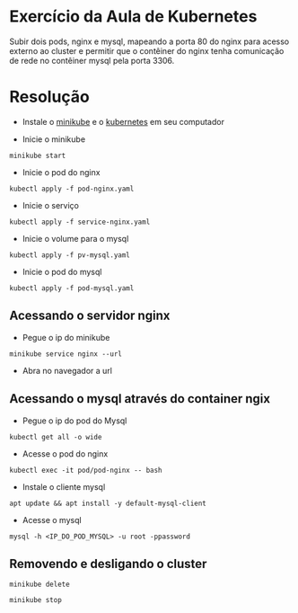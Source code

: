 # Exercício da Aula de Kubernetes

Subir dois pods, nginx e mysql, mapeando a porta 80 do nginx para acesso externo ao cluster e permitir que o contêiner do nginx tenha comunicação de rede no contêiner mysql pela porta 3306.


# Resolução

- Instale o [minikube](https://minikube.sigs.k8s.io/docs/start/) e o [kubernetes](https://kubernetes.io/pt-br/docs/setup/) em seu computador

- Inicie o minikube
```
minikube start
```

- Inicie o pod do nginx
```
kubectl apply -f pod-nginx.yaml
```

- Inicie o serviço
```
kubectl apply -f service-nginx.yaml
```

- Inicie o volume para o mysql
```
kubectl apply -f pv-mysql.yaml
```

- Inicie o pod do mysql
```
kubectl apply -f pod-mysql.yaml
```

## Acessando o servidor nginx

- Pegue o ip do minikube
```
minikube service nginx --url
```

- Abra no navegador a url

## Acessando o mysql através do container ngix

- Pegue o ip do pod do Mysql
```
kubectl get all -o wide
```

- Acesse o pod do nginx
```
kubectl exec -it pod/pod-nginx -- bash
```
- Instale o cliente mysql
```
apt update && apt install -y default-mysql-client
```

- Acesse o mysql
```
mysql -h <IP_DO_POD_MYSQL> -u root -ppassword
```

## Removendo e desligando o cluster
```
minikube delete
```

```
minikube stop
```
